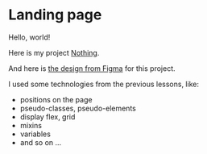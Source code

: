 # Landing page
Hello, world!

Here is my project [Nothing](https://AndreaTkachuk.github.io/layout_landing-page/).

And here is [the design from Figma](https://www.figma.com/design/DtkQmQ797hk0nI4KfMi2Uq/BOSE-New-Version?node-id=6802-139&node-type=canvas&t=XTVVj9pNvf5Fi0sb-0) for this project.

I used some technologies from the previous lessons, like:
 - positions on the page
 - pseudo-classes, pseudo-elements
 - display flex, grid
 - mixins
 - variables
 - and so on ...

 

